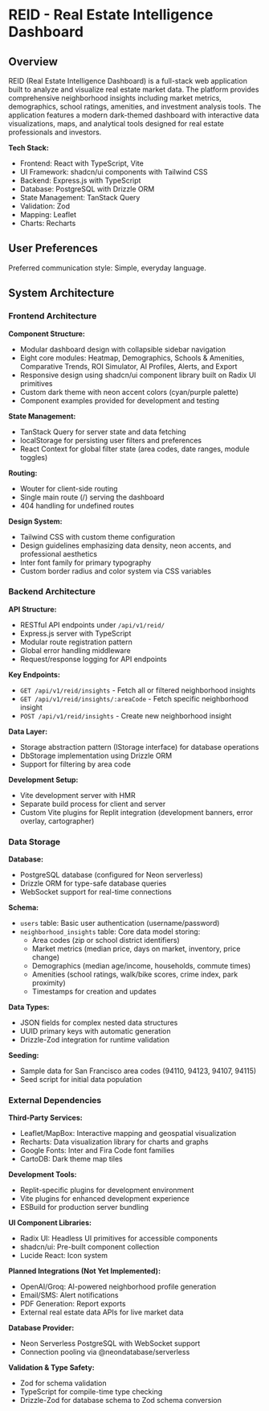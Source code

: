# REID - Real Estate Intelligence Dashboard

## Overview

REID (Real Estate Intelligence Dashboard) is a full-stack web application built to analyze and visualize real estate market data. The platform provides comprehensive neighborhood insights including market metrics, demographics, school ratings, amenities, and investment analysis tools. The application features a modern dark-themed dashboard with interactive data visualizations, maps, and analytical tools designed for real estate professionals and investors.

**Tech Stack:**
- Frontend: React with TypeScript, Vite
- UI Framework: shadcn/ui components with Tailwind CSS
- Backend: Express.js with TypeScript
- Database: PostgreSQL with Drizzle ORM
- State Management: TanStack Query
- Validation: Zod
- Mapping: Leaflet
- Charts: Recharts

## User Preferences

Preferred communication style: Simple, everyday language.

## System Architecture

### Frontend Architecture

**Component Structure:**
- Modular dashboard design with collapsible sidebar navigation
- Eight core modules: Heatmap, Demographics, Schools & Amenities, Comparative Trends, ROI Simulator, AI Profiles, Alerts, and Export
- Responsive design using shadcn/ui component library built on Radix UI primitives
- Custom dark theme with neon accent colors (cyan/purple palette)
- Component examples provided for development and testing

**State Management:**
- TanStack Query for server state and data fetching
- localStorage for persisting user filters and preferences
- React Context for global filter state (area codes, date ranges, module toggles)

**Routing:**
- Wouter for client-side routing
- Single main route (/) serving the dashboard
- 404 handling for undefined routes

**Design System:**
- Tailwind CSS with custom theme configuration
- Design guidelines emphasizing data density, neon accents, and professional aesthetics
- Inter font family for primary typography
- Custom border radius and color system via CSS variables

### Backend Architecture

**API Structure:**
- RESTful API endpoints under `/api/v1/reid/`
- Express.js server with TypeScript
- Modular route registration pattern
- Global error handling middleware
- Request/response logging for API endpoints

**Key Endpoints:**
- `GET /api/v1/reid/insights` - Fetch all or filtered neighborhood insights
- `GET /api/v1/reid/insights/:areaCode` - Fetch specific neighborhood insight
- `POST /api/v1/reid/insights` - Create new neighborhood insight

**Data Layer:**
- Storage abstraction pattern (IStorage interface) for database operations
- DbStorage implementation using Drizzle ORM
- Support for filtering by area code

**Development Setup:**
- Vite development server with HMR
- Separate build process for client and server
- Custom Vite plugins for Replit integration (development banners, error overlay, cartographer)

### Data Storage

**Database:**
- PostgreSQL database (configured for Neon serverless)
- Drizzle ORM for type-safe database queries
- WebSocket support for real-time connections

**Schema:**
- `users` table: Basic user authentication (username/password)
- `neighborhood_insights` table: Core data model storing:
  - Area codes (zip or school district identifiers)
  - Market metrics (median price, days on market, inventory, price change)
  - Demographics (median age/income, households, commute times)
  - Amenities (school ratings, walk/bike scores, crime index, park proximity)
  - Timestamps for creation and updates

**Data Types:**
- JSON fields for complex nested data structures
- UUID primary keys with automatic generation
- Drizzle-Zod integration for runtime validation

**Seeding:**
- Sample data for San Francisco area codes (94110, 94123, 94107, 94115)
- Seed script for initial data population

### External Dependencies

**Third-Party Services:**
- Leaflet/MapBox: Interactive mapping and geospatial visualization
- Recharts: Data visualization library for charts and graphs
- Google Fonts: Inter and Fira Code font families
- CartoDB: Dark theme map tiles

**Development Tools:**
- Replit-specific plugins for development environment
- Vite plugins for enhanced development experience
- ESBuild for production server bundling

**UI Component Libraries:**
- Radix UI: Headless UI primitives for accessible components
- shadcn/ui: Pre-built component collection
- Lucide React: Icon system

**Planned Integrations (Not Yet Implemented):**
- OpenAI/Groq: AI-powered neighborhood profile generation
- Email/SMS: Alert notifications
- PDF Generation: Report exports
- External real estate data APIs for live market data

**Database Provider:**
- Neon Serverless PostgreSQL with WebSocket support
- Connection pooling via @neondatabase/serverless

**Validation & Type Safety:**
- Zod for schema validation
- TypeScript for compile-time type checking
- Drizzle-Zod for database schema to Zod schema conversion